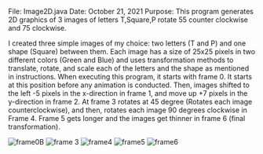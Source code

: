 File: Image2D.java
Date: October 21, 2021
Purpose: This program generates 2D graphics 
of 3 images of letters T,Square,P
rotate 55 counter clockwise and 75 clockwise. 

I created three simple images of my choice: two letters (T and P) and one shape (Square) between them. Each image has a size of 25x25 pixels in two different colors (Green and Blue) and uses transformation methods to translate, rotate, and scale each of the letters and the shape as mentioned in instructions. When executing this program, it starts with frame 0. It starts at this position before any animation is conducted. Then, images shifted to the left -5 pixels in the x-direction in frame 1, and move up +7 pixels in the y-direction in frame 2. At frame 3 rotates at 45 degree (Rotates each image counterclockwise), and then, rotates each image 90 degrees clockwise in Frame 4. Frame 5 gets longer and the images get thinner in frame 6 (final transformation). 

![frame0B](https://user-images.githubusercontent.com/79439802/177657021-453a58b1-dae4-494e-b104-536280cfc08a.jpg)
![frame 3](https://user-images.githubusercontent.com/79439802/177657014-289cdc34-2f71-4110-acd4-dbd77cc59a70.gif)
![frame4](https://user-images.githubusercontent.com/79439802/177657025-c223a9e3-31b1-4759-aea3-a4f0c6359812.gif)
![frame5](https://user-images.githubusercontent.com/79439802/177657032-61253970-e31e-44da-a22f-b065dbe9e40d.gif)
![frame6](https://user-images.githubusercontent.com/79439802/177657037-68f97eaa-c6f0-4b5f-9c81-30a290197c9a.gif)
